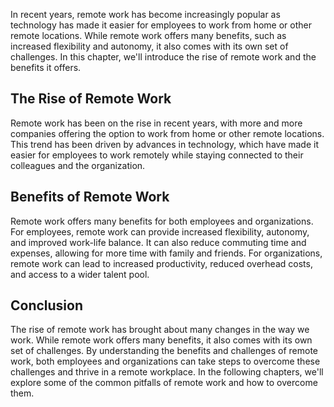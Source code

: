 
In recent years, remote work has become increasingly popular as technology has made it easier for employees to work from home or other remote locations. While remote work offers many benefits, such as increased flexibility and autonomy, it also comes with its own set of challenges. In this chapter, we'll introduce the rise of remote work and the benefits it offers.

The Rise of Remote Work
-----------------------

Remote work has been on the rise in recent years, with more and more companies offering the option to work from home or other remote locations. This trend has been driven by advances in technology, which have made it easier for employees to work remotely while staying connected to their colleagues and the organization.

Benefits of Remote Work
-----------------------

Remote work offers many benefits for both employees and organizations. For employees, remote work can provide increased flexibility, autonomy, and improved work-life balance. It can also reduce commuting time and expenses, allowing for more time with family and friends. For organizations, remote work can lead to increased productivity, reduced overhead costs, and access to a wider talent pool.

Conclusion
----------

The rise of remote work has brought about many changes in the way we work. While remote work offers many benefits, it also comes with its own set of challenges. By understanding the benefits and challenges of remote work, both employees and organizations can take steps to overcome these challenges and thrive in a remote workplace. In the following chapters, we'll explore some of the common pitfalls of remote work and how to overcome them.
